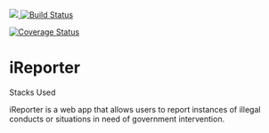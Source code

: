 <a href="https://codeclimate.com/github/AbuchiKings/iReporter/maintainability"><img src="https://api.codeclimate.com/v1/badges/09e7f232ab426a440388/maintainability" />  [![Build Status](https://travis-ci.org/AbuchiKings/iReporter.svg?branch=develop)](https://travis-ci.org/AbuchiKings/iReporter)
  
[![Coverage Status](https://coveralls.io/repos/github/AbuchiKings/iReporter/badge.svg?branch=develop)](https://coveralls.io/github/AbuchiKings/iReporter?branch=develop)
# iReporter
Stacks Used

iReporter is a web app that allows users to report instances of illegal conducts or situations in need of government intervention.
